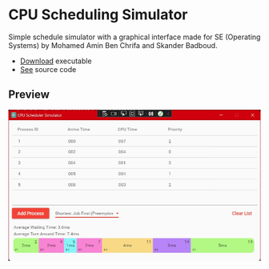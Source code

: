 # CPU Scheduling Simulator

Simple schedule simulator with a graphical interface made for SE (Operating Systems) by Mohamed Amin Ben Chrifa and Skander Badboud.

 * [Download](https://github.com/ookii-tsuki/cpu-scheduling-sim/releases/tag/v1.0) executable
 * [See](https://github.com/ookii-tsuki/cpu-scheduling-sim/tree/master/CPUScheduling%20Sim/Source) source code

## Preview

<p align="center">
<img src="preview-1.jpg" width="600" title="Preview 1">
</p>
